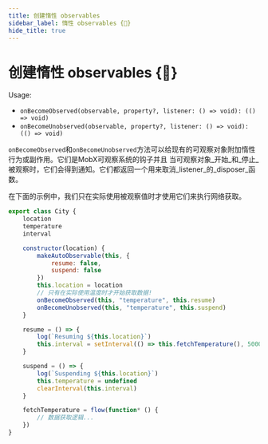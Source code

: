 ```yaml
---
title: 创建惰性 observables
sidebar_label: 惰性 observables {🚀}
hide_title: true
---
```


<script async type="text/javascript" src="//cdn.carbonads.com/carbon.js?serve=CEBD4KQ7&placement=mobxjsorg" id="_carbonads_js"></script>

# 创建惰性 observables {🚀}

Usage:

-   `onBecomeObserved(observable, property?, listener: () => void): (() => void)`
-   `onBecomeUnobserved(observable, property?, listener: () => void): (() => void)`

`onBecomeObserved`和`onBecomeUnobserved`方法可以给现有的可观察对象附加惰性行为或副作用。它们是MobX可观察系统的钩子并且
当可观察对象_开始_和_停止_被观察时，它们会得到通知。它们都返回一个用来取消_listener_的_disposer_函数。

在下面的示例中，我们只在实际使用被观察值时才使用它们来执行网络获取。

```javascript
export class City {
    location
    temperature
    interval

    constructor(location) {
        makeAutoObservable(this, {
            resume: false,
            suspend: false
        })
        this.location = location
        // 只有在实际使用温度时才开始获取数据!
        onBecomeObserved(this, "temperature", this.resume)
        onBecomeUnobserved(this, "temperature", this.suspend)
    }

    resume = () => {
        log(`Resuming ${this.location}`)
        this.interval = setInterval(() => this.fetchTemperature(), 5000)
    }

    suspend = () => {
        log(`Suspending ${this.location}`)
        this.temperature = undefined
        clearInterval(this.interval)
    }

    fetchTemperature = flow(function* () {
        // 数据获取逻辑...
    })
}
```
